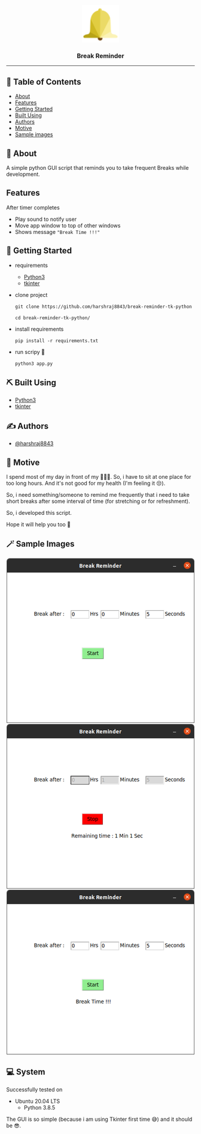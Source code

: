 <p align="center">
 <img width=100px height=100px src="icon/bell.png" alt="Break Reminder">
</p>

<h3 align="center">Break Reminder</h3>

---

## 📝 Table of Contents

- [About](#about)
- [Features](feature)
- [Getting Started](#getting_started)
- [Built Using](#built_using)
- [Authors](#authors)
- [Motive](#motive)
- [Sample images](#images)

## 🧐 About <a name = "about"></a>

A simple python GUI script that reminds you to take frequent Breaks while development.

## Features <a name = "feature"></a>

After timer completes

  - Play sound to notify user
  - Move app window to top of other windows
  - Shows message ```"Break Time !!!"```

## 🏁 Getting Started <a name = "getting_started"></a>

- requirements
  - [Python3](https://www.python.org/)
  - [tkinter](https://docs.python.org/3/library/tkinter.html)

- clone project
  ```
  git clone https://github.com/harshraj8843/break-reminder-tk-python
  ```
  ```
  cd break-reminder-tk-python/
  ```
- install requirements
  ```
  pip install -r requirements.txt
  ```
- run scripy 🤖
  ```
  python3 app.py
  ```

## ⛏️ Built Using <a name = "built_using"></a>

- [Python3](https://www.python.org/)
- [tkinter](https://docs.python.org/3/library/tkinter.html)

## ✍️ Authors <a name = "authors"></a>

- [@harshraj8843](https://github.com/harshraj8843)

## 🤔 Motive <a name = "motive"></a>

I spend most of my day in front of my 🧑🏻‍💻. So, i have to sit at one place for too long hours. And it's not good for my health (I'm feeling it 😒).

So, i need something/someone to remind me frequently that i need to take short breaks after some interval of time (for stretching or for refreshment).

So, i developed this script.

Hope it will help you too 🥰

## 🪄 Sample Images <a name = "images"></a>

<p align="center">
 <img src="pic/1.png" alt="Break Reminder">

 <img src="pic/2.png" alt="Break Reminder">

 <img src="pic/3.png" alt="Break Reminder">
</p>

## 💻 System

Successfully tested on

- Ubuntu 20.04 LTS
  - Python 3.8.5

The GUI is so simple (because i am using Tkinter first time 😅) and it should be 😎.
